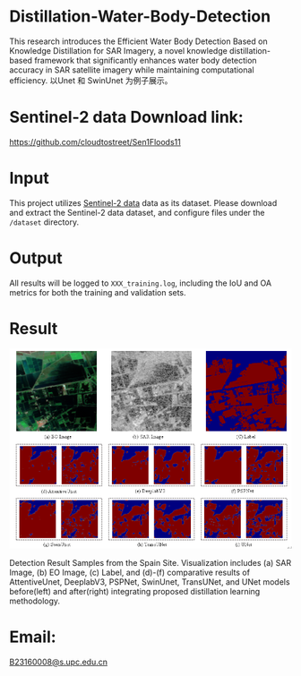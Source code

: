 # Distillation-Water-Body-Detection

This research introduces the Efficient Water Body Detection Based on Knowledge Distillation for SAR Imagery, a novel knowledge distillation-based framework that significantly enhances water body detection accuracy in SAR satellite imagery while maintaining computational efficiency. 以Unet 和 SwinUnet 为例子展示。

# Sentinel-2 data Download link:
https://github.com/cloudtostreet/Sen1Floods11


# Input
This project utilizes [Sentinel-2 data](https://github.com/cloudtostreet/Sen1Floods11)  data as its dataset. Please download and extract the Sentinel-2 data dataset, and configure files under the `/dataset` directory.

# Output
All results will be logged to `XXX_training.log`, including the IoU and OA metrics for both the training and validation sets.

# Result
![](./res.png)

Detection Result Samples from the Spain Site. Visualization includes (a) SAR Image, (b) EO Image, (c) Label, and (d)-(f) comparative results of AttentiveUnet, DeeplabV3, PSPNet, SwinUnet, TransUNet, and UNet models before(left) and after(right) integrating proposed distillation learning methodology.

# Email:
B23160008@s.upc.edu.cn
